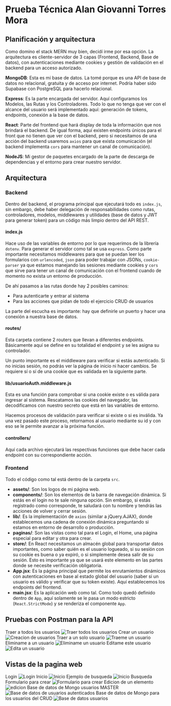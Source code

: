 # Prueba Técnica Alan Giovanni Torres Mora

## Planificación y arquitectura

Como domino el stack MERN muy bien, decidí irme por esa opción. La arquitectura es cliente-servidor de 3 capas (Frontend, Backend, Base de datos), con autenticaciones mediante cookies y gestión de validación en el backend para un acceso autorizado.

**MongoDB**: Esta es mi base de datos. La tomé porque es una API de base de datos no relacional, gratuita y de acceso por internet. Podría haber sido Supabase con PostgreSQL para hacerlo relacional.

**Express**: Es la parte encargada del servidor. Aquí configuramos los Modelos, las Rutas y los Controladores. Todo lo que no tenga que ver con el alcance del usuario será implementado aquí: generación de tokens, endpoints, conexión a la base de datos.

**React**: Parte del frontend que hará display de toda la información que nos brindará el backend. De igual forma, aquí existen endpoints únicos para el front que no tienen que ver con el backend, pero si necesitamos de una acción del backend usaremos `axios` para que exista comunicación (el backend implementa `cors` para mantener un canal de comunicación).

**NodeJS**: Mi gestor de paquetes encargado de la parte de descarga de dependencias y el entorno para crear nuestro servidor.

## Arquitectura

### Backend

Dentro del backend, el programa principal que ejecutará todo es `index.js`, sin embargo, debe haber delegación de responsabilidades como rutas, controladores, modelos, middlewares y utilidades (base de datos y JWT para generar token) para un código más limpio dentro del API REST.

#### index.js

Hace uso de las variables de entorno por lo que requerimos de la librería `dotenv`. Para generar el servidor como tal se usa `express`. Como parte importante necesitamos middlewares para que se puedan leer los formularios con `urlencoded`, `json` para poder trabajar con JSONs, `cookie-parser` ya que estamos manejando las sesiones mediante cookies y `cors` que sirve para tener un canal de comunicación con el frontend cuando de momento no exista un entorno de producción.

De ahí pasamos a las rutas donde hay 2 posibles caminos:  
- Para autenticarte y entrar al sistema  
- Para las acciones que pidan de todo el ejercicio CRUD de usuarios  

La parte del escucha es importante: hay que definirle un puerto y hacer una conexión a nuestra base de datos.

#### routes/

Esta carpeta contiene 2 routers que llevan a diferentes endpoints. Básicamente aquí se define en su totalidad el endpoint y se les asigna su controlador.

Un punto importante es el middleware para verificar si estás autenticado. Si no inicias sesión, no podrás ver la página de inicio ni hacer cambios. Se requiere sí o sí de una cookie que es validada en la siguiente parte.

#### lib/usuarioAuth.middleware.js

Esta es una función para comprobar si una cookie existe o es válida para ingresar al sistema. Rescatamos las cookies del navegador, las decodificamos con nuestro secreto que está en las variables de entorno.

Hacemos procesos de validación para verificar si existe o si es inválida. Ya una vez pasado este proceso, retornamos al usuario mediante su id y con eso se le permite avanzar a la próxima función.

#### controllers/

Aquí cada archivo ejecutará las respectivas funciones que debe hacer cada endpoint con su correspondiente acción.

### Frontend

Todo el código como tal está dentro de la carpeta `src`.

- **assets/**: Son los logos de mi página web.  
- **components/**: Son los elementos de la barra de navegación dinámica. Si estás en el login no te sale ninguna opción. Sin embargo, si estás registrado como corresponde, te saludará con tu nombre y tendrás las acciones de volver y cerrar sesión.  
- **lib/**: Es la implementación de `axios` (similar a jQuery.AJAX), donde establecemos una cadena de conexión dinámica preguntando si estamos en entorno de desarrollo o producción.  
- **paginas/**: Son las vistas como tal para el Login, el Home, una página especial para editar y otra para crear.  
- **store/**: En React necesitamos un almacén global para transportar datos importantes, como saber quién es el usuario logueado, si su sesión con su cookie es buena o ya expiró, o si simplemente desea salir de su sesión. Esto es importante ya que se usará este elemento en las partes donde se necesite verificación obligatoria.  
- **App.jsx**: Es la página principal que permite los enrutamientos dinámicos con autenticaciones en base al estado global del usuario (saber si un usuario es válido y verificar que su token existe). Aquí establecemos los endpoints del frontend.  
- **main.jsx**: Es la aplicación web como tal. Como todo quedó definido dentro de `App`, aquí solamente se le pasa un modo estricto (`React.StrictMode`) y se renderiza el componente `App`.

## Pruebas con Postman para la API
Traer a todos los usuarios
![Traer todos los usuarios](./img/todosUsuarios.png)
Crear un usuario
![Creacion de usuarios](./img/creacionUsuarios.png)
Traer a un solo usuario
![Traeme un usuario](./img/traemeUsuario.png)
Eliminame a un usuario
![Eliminame un usuario](./img/eliminarUsuario.png)
Editame este usuario
![Edita un usuario](./img/editaUsuario.png)

## Vistas de la pagina web
Login
![Login](image.png)
Inicio
![Inicio](image-1.png)
Ejemplo de busqueda
![Inicio Busqueda](image-2.png)
Formulario para crear
![Formulario para crear](image-3.png)
Edicion de un elemento
![edicion](image-4.png)
Base de datos de Mongo usuarios MASTER
![Base de datos de usuarios autenticados](image-5.png)
Base de datos de Mongo para los usuarios del CRUD
![Base de datos usuarios](image-6.png)